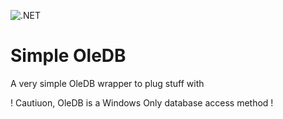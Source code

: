 ![.NET](https://github.com/RafaelEstevamReis/SimpleOleDB/workflows/.NET/badge.svg)

# Simple OleDB

A very simple OleDB wrapper to plug stuff with

! Cautiuon, OleDB is a Windows Only database access method !
